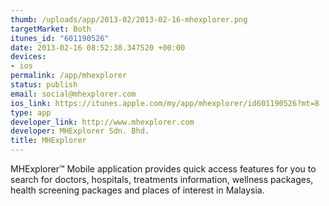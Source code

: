 ```yaml
--- 
thumb: /uploads/app/2013-02/2013-02-16-mhexplorer.png
targetMarket: Both
itunes_id: "601190526"
date: 2013-02-16 08:52:38.347520 +00:00
devices: 
- ios
permalink: /app/mhexplorer
status: publish
email: social@mhexplorer.com
ios_link: https://itunes.apple.com/my/app/mhexplorer/id601190526?mt=8
type: app
developer_link: http://www.mhexplorer.com
developer: MHExplorer Sdn. Bhd.
title: MHExplorer
---
```


MHExplorer™ Mobile application provides quick access features for you to search for doctors, hospitals, treatments information, wellness packages, health screening packages and places of interest in Malaysia.
